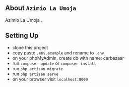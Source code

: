 ## About ```Azimio La Umoja```

Azimio La Umoja .

## Setting Up

 - clone this project
 - copy paste ```.env.example``` and rename to ```.env```
 - on your phpMyAdmin, create db with name: carbazaar
 - run ```composer update``` or ```composer install```
 - run ```php artisan migrate```
 - run ```php artisan serve```
 - on your browser visit ```localhost:8000```



